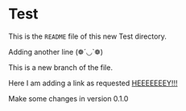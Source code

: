 # Test

This is the ```README``` file of this new Test directory.

Adding another line (❁´◡`❁)

This is a new branch of the file.

Here I am adding a link as requested [HEEEEEEEY!!!](https://heeeeeeeey.com/)

Make some changes in version 0.1.0